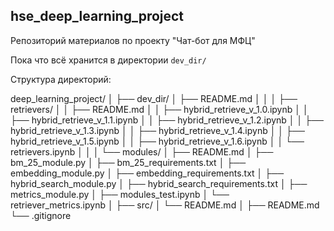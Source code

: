 ## hse_deep_learning_project
Репозиторий материалов по проекту "Чат-бот для МФЦ"

Пока что всё хранится в директории `dev_dir/`

Структура директорий:

deep_learning_project/
│
├── dev_dir/
│   ├── README.md
│   │
│   ├── retrievers/
│   │   ├── README.md
│   │   ├── hybrid_retrieve_v_1.0.ipynb
│   │   ├── hybrid_retrieve_v_1.1.ipynb
│   │   ├── hybrid_retrieve_v_1.2.ipynb
│   │   ├── hybrid_retrieve_v_1.3.ipynb
│   │   ├── hybrid_retrieve_v_1.4.ipynb
│   │   ├── hybrid_retrieve_v_1.5.ipynb
│   │   ├── hybrid_retrieve_v_1.6.ipynb
│   │   └── retrievers.ipynb
│   │
│   └── modules/
│       ├── README.md
│       ├── bm_25_module.py
│       ├── bm_25_requirements.txt
│       ├── embedding_module.py
│       ├── embedding_requirements.txt
│       ├── hybrid_search_module.py
│       ├── hybrid_search_requirements.txt
│       ├── metrics_module.py
│       ├── modules_test.ipynb
│       └── retriever_metrics.ipynb
│
├── src/
│   └── README.md
│
├── README.md
└── .gitignore
